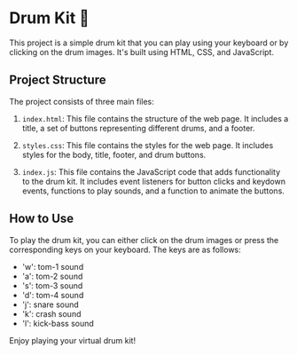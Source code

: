 # Drum Kit 🥁

This project is a simple drum kit that you can play using your keyboard or by clicking on the drum images. It's built using HTML, CSS, and JavaScript.

## Project Structure

The project consists of three main files:

1. `index.html`: This file contains the structure of the web page. It includes a title, a set of buttons representing different drums, and a footer.

2. `styles.css`: This file contains the styles for the web page. It includes styles for the body, title, footer, and drum buttons.

3. `index.js`: This file contains the JavaScript code that adds functionality to the drum kit. It includes event listeners for button clicks and keydown events, functions to play sounds, and a function to animate the buttons.

## How to Use

To play the drum kit, you can either click on the drum images or press the corresponding keys on your keyboard. The keys are as follows:

- 'w': tom-1 sound
- 'a': tom-2 sound
- 's': tom-3 sound
- 'd': tom-4 sound
- 'j': snare sound
- 'k': crash sound
- 'l': kick-bass sound

Enjoy playing your virtual drum kit!



 
